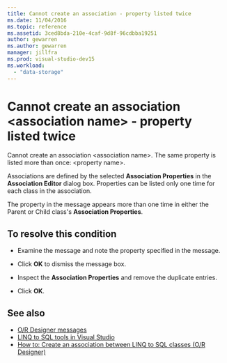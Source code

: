 ```yaml
---
title: Cannot create an association - property listed twice
ms.date: 11/04/2016
ms.topic: reference
ms.assetid: 3ced8bda-210e-4caf-9d8f-96cdbba19251
author: gewarren
ms.author: gewarren
manager: jillfra
ms.prod: visual-studio-dev15
ms.workload:
  - "data-storage"
---
```

# Cannot create an association &lt;association name&gt; - property listed twice

Cannot create an association \<association name>. The same property is listed more than once: \<property name>.

Associations are defined by the selected **Association Properties** in the **Association Editor** dialog box. Properties can be listed only one time for each class in the association.

The property in the message appears more than one time in either the Parent or Child class's **Association Properties**.

## To resolve this condition

- Examine the message and note the property specified in the message.

- Click **OK** to dismiss the message box.

- Inspect the **Association Properties** and remove the duplicate entries.

- Click **OK**.

## See also

- [O/R Designer messages](../data-tools/o-r-designer-messages.md)
- [LINQ to SQL tools in Visual Studio](../data-tools/linq-to-sql-tools-in-visual-studio2.md)
- [How to: Create an association between LINQ to SQL classes (O/R Designer)](../data-tools/how-to-create-an-association-relationship-between-linq-to-sql-classes-o-r-designer.md)